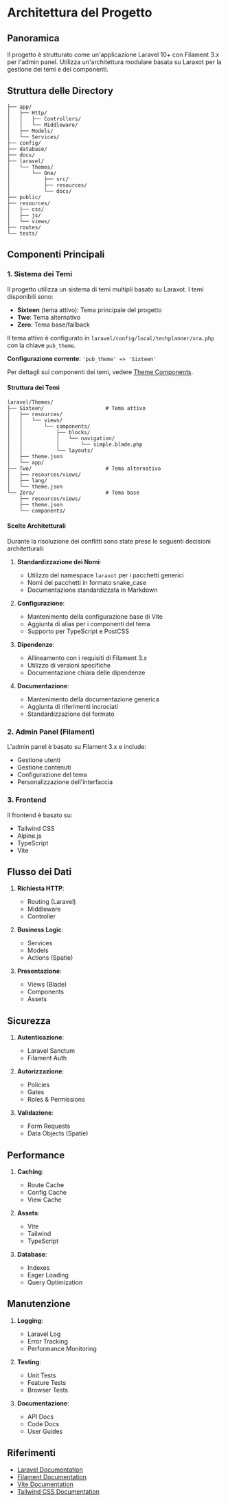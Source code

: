 # Architettura del Progetto

## Panoramica

Il progetto è strutturato come un'applicazione Laravel 10+ con Filament 3.x per l'admin panel. Utilizza un'architettura modulare basata su Laraxot per la gestione dei temi e dei componenti.

## Struttura delle Directory

```
├── app/
│   ├── Http/
│   │   ├── Controllers/
│   │   └── Middleware/
│   ├── Models/
│   └── Services/
├── config/
├── database/
├── docs/
├── laravel/
│   └── Themes/
│       └── One/
│           ├── src/
│           ├── resources/
│           └── docs/
├── public/
├── resources/
│   ├── css/
│   ├── js/
│   └── views/
├── routes/
└── tests/
```

## Componenti Principali

### 1. Sistema dei Temi

Il progetto utilizza un sistema di temi multipli basato su Laraxot. I temi disponibili sono:

- **Sixteen** (tema attivo): Tema principale del progetto
- **Two**: Tema alternativo
- **Zero**: Tema base/fallback

Il tema attivo è configurato in `laravel/config/local/techplanner/xra.php` con la chiave `pub_theme`.

**Configurazione corrente**: `'pub_theme' => 'Sixteen'`

Per dettagli sui componenti dei temi, vedere [Theme Components](./theme_components.md).

#### Struttura dei Temi

```
laravel/Themes/
├── Sixteen/                    # Tema attivo
│   ├── resources/
│   │   └── views/
│   │       └── components/
│   │           ├── blocks/
│   │           │   └── navigation/
│   │           │       └── simple.blade.php
│   │           └── layouts/
│   ├── theme.json
│   └── app/
├── Two/                        # Tema alternativo
│   ├── resources/views/
│   ├── lang/
│   └── theme.json
└── Zero/                       # Tema base
    ├── resources/views/
    ├── theme.json
    └── components/
```

#### Scelte Architetturali

Durante la risoluzione dei conflitti sono state prese le seguenti decisioni architetturali:

1. **Standardizzazione dei Nomi**:
   - Utilizzo del namespace `laraxot` per i pacchetti generici
   - Nomi dei pacchetti in formato snake_case
   - Documentazione standardizzata in Markdown

2. **Configurazione**:
   - Mantenimento della configurazione base di Vite
   - Aggiunta di alias per i componenti del tema
   - Supporto per TypeScript e PostCSS

3. **Dipendenze**:
   - Allineamento con i requisiti di Filament 3.x
   - Utilizzo di versioni specifiche
   - Documentazione chiara delle dipendenze

4. **Documentazione**:
   - Mantenimento della documentazione generica
   - Aggiunta di riferimenti incrociati
   - Standardizzazione del formato

### 2. Admin Panel (Filament)

L'admin panel è basato su Filament 3.x e include:
- Gestione utenti
- Gestione contenuti
- Configurazione del tema
- Personalizzazione dell'interfaccia

### 3. Frontend

Il frontend è basato su:
- Tailwind CSS
- Alpine.js
- TypeScript
- Vite

## Flusso dei Dati

1. **Richiesta HTTP**:
   - Routing (Laravel)
   - Middleware
   - Controller

2. **Business Logic**:
   - Services
   - Models
   - Actions (Spatie)

3. **Presentazione**:
   - Views (Blade)
   - Components
   - Assets

## Sicurezza

1. **Autenticazione**:
   - Laravel Sanctum
   - Filament Auth

2. **Autorizzazione**:
   - Policies
   - Gates
   - Roles & Permissions

3. **Validazione**:
   - Form Requests
   - Data Objects (Spatie)

## Performance

1. **Caching**:
   - Route Cache
   - Config Cache
   - View Cache

2. **Assets**:
   - Vite
   - Tailwind
   - TypeScript

3. **Database**:
   - Indexes
   - Eager Loading
   - Query Optimization

## Manutenzione

1. **Logging**:
   - Laravel Log
   - Error Tracking
   - Performance Monitoring

2. **Testing**:
   - Unit Tests
   - Feature Tests
   - Browser Tests

3. **Documentazione**:
   - API Docs
   - Code Docs
   - User Guides

## Riferimenti

- [Laravel Documentation](https://laravel.com/docs)
- [Filament Documentation](https://filamentphp.com/docs)
- [Vite Documentation](https://vitejs.dev/guide)
- [Tailwind CSS Documentation](https://tailwindcss.com/docs) 
